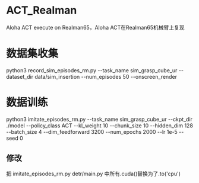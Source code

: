 # ACT_Realman
Aloha ACT execute on Realman65，Aloha ACT在Realman65机械臂上复现

# 数据集收集
python3 record_sim_episodes_rm.py --task_name sim_grasp_cube_ur --dataset_dir data/sim_insertion --num_episodes 50 --onscreen_render

# 数据训练
python3 imitate_episodes_rm.py --task_name sim_grasp_cube_ur --ckpt_dir ./model --policy_class ACT --kl_weight 10 --chunk_size 10 --hidden_dim 128 --batch_size 4 --dim_feedforward 3200 --num_epochs 2000  --lr 1e-5 --seed 0

## 修改
把 imitate_episodes_rm.py detr/main.py 中所有.cuda()替换为了.to('cpu')

